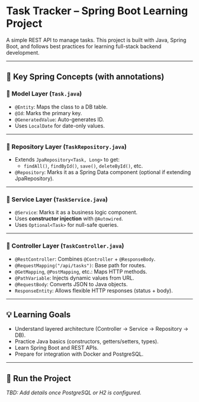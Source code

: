 # Task Tracker – Spring Boot Learning Project

A simple REST API to manage tasks. This project is built with Java, Spring Boot, and follows best practices for learning full-stack backend development.

---

## 🧠 Key Spring Concepts (with annotations)

### 📍 Model Layer (`Task.java`)
- `@Entity`: Maps the class to a DB table.
- `@Id`: Marks the primary key.
- `@GeneratedValue`: Auto-generates ID.
- Uses `LocalDate` for date-only values.

---

### 📍 Repository Layer (`TaskRepository.java`)
- Extends `JpaRepository<Task, Long>` to get:
    - `findAll()`, `findById()`, `save()`, `deleteById()`, etc.
- `@Repository`: Marks it as a Spring Data component (optional if extending JpaRepository).

---

### 📍 Service Layer (`TaskService.java`)
- `@Service`: Marks it as a business logic component.
- Uses **constructor injection** with `@Autowired`.
- Uses `Optional<Task>` for null-safe queries.

---

### 📍 Controller Layer (`TaskController.java`)
- `@RestController`: Combines `@Controller` + `@ResponseBody`.
- `@RequestMapping("/api/tasks")`: Base path for routes.
- `@GetMapping`, `@PostMapping`, etc.: Maps HTTP methods.
- `@PathVariable`: Injects dynamic values from URL.
- `@RequestBody`: Converts JSON to Java objects.
- `ResponseEntity`: Allows flexible HTTP responses (status + body).

---

## 💡 Learning Goals
- Understand layered architecture (Controller → Service → Repository → DB).
- Practice Java basics (constructors, getters/setters, types).
- Learn Spring Boot and REST APIs.
- Prepare for integration with Docker and PostgreSQL.

---

## 🚀 Run the Project
_TBD: Add details once PostgreSQL or H2 is configured._

